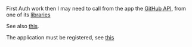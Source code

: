First Auth work then I may need to call from the app the [GitHub API](https://developer.github.com/v3/), from one of its [libraries](https://developer.github.com/v3/libraries) 

See also [this](https://github.com/streamdataio/github-android).

The application must be registered, see [this](https://stackoverflow.com/a/36502018/6309)

